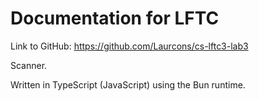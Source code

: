 # Documentation for LFTC

Link to GitHub: https://github.com/Laurcons/cs-lftc3-lab3

Scanner.

Written in TypeScript (JavaScript) using the Bun runtime.
